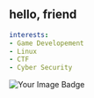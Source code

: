 ## hello, friend

```yaml
interests:
- Game Developement
- Linux
- CTF
- Cyber Security
```
<img src="https://tryhackme-badges.s3.amazonaws.com/AxeOne.png" alt="Your Image Badge" />

